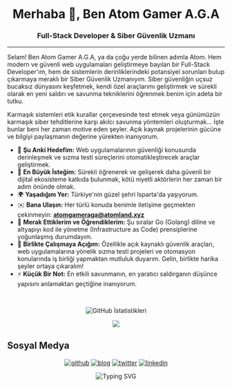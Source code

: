 <h1 align="center">Merhaba 👋, Ben Atom Gamer A.G.A</h1>
<h3 align="center">Full-Stack Developer & Siber Güvenlik Uzmanı</h3>

---

<p align="left">
Selam! Ben Atom Gamer A.G.A, ya da çoğu yerde bilinen adımla Atom. Hem modern ve güvenli web uygulamaları geliştirmeye bayılan bir Full-Stack Developer'ım, hem de sistemlerin derinliklerindeki potansiyel sorunları bulup çıkarmaya meraklı bir Siber Güvenlik Uzmanıyım. Siber güvenliğin uçsuz bucaksız dünyasını keşfetmek, kendi özel araçlarımı geliştirmek ve sürekli olarak en yeni saldırı ve savunma tekniklerini öğrenmek benim için adeta bir tutku.

Karmaşık sistemleri etik kurallar çerçevesinde test etmek veya günümüzün karmaşık siber tehditlerine karşı akılcı savunma yöntemleri oluşturmak... İşte bunlar beni her zaman motive eden şeyler. Açık kaynak projelerinin gücüne ve bilgiyi paylaşmanın değerine yürekten inanıyorum.
</p>

* 🚀 **Şu Anki Hedefim:** Web uygulamalarının güvenliği konusunda derinleşmek ve sızma testi süreçlerini otomatikleştirecek araçlar geliştirmek.
* 🎯 **En Büyük İsteğim:** Sürekli öğrenerek ve gelişerek daha güvenli bir dijital ekosisteme katkıda bulunmak, kötü niyetli aktörlerin her zaman bir adım önünde olmak.
* 🌍 **Yaşadığım Yer:** Türkiye'nin güzel şehri Isparta'da yaşıyorum.
* ✉️ **Bana Ulaşın:** Her türlü konuda benimle iletişime geçmekten çekinmeyin: **atomgameraga@atomland.xyz**
* 🧠 **Merak Ettiklerim ve Öğrendiklerim:** Şu sıralar Go (Golang) diline ve altyapıyı kod ile yönetme (Infrastructure as Code) prensiplerine yoğunlaşmış durumdayım.
* 🤝 **Birlikte Çalışmaya Açığım:** Özellikle açık kaynaklı güvenlik araçları, web uygulamalarına yönelik sızma testi projeleri ve otomasyon konularında iş birliği yapmaktan mutluluk duyarım. Gelin, birlikte harika şeyler ortaya çıkaralım!
* ⚡ **Küçük Bir Not:** En etkili savunmanın, en yaratıcı saldırganın düşünce yapısını anlamaktan geçtiğine inanıyorum.

<br>

<p align="center">
  <img src="https://github-readme-stats.vercel.app/api?username=ATOMGAMERAGA&show_icons=true&theme=radical" alt="GitHub İstatistikleri" />
</p>

<p align="center">
  <a href="https://skillicons.dev">
    <img src="https://skillicons.dev/icons?i=arch,azure,bash,c,clojure,cmake,coq,coffeescript,cpp,csharp,css,dart,debian,digitalocean,discord,django,docker,electron,elixir,erlang,express,fastapi,firebase,flask,gcp,git,go,graphql,haskell,heroku,html,java,javascript,jest,jquery,julia,jupyter,kotlin,kubernetes,laravel,linux,lua,markdown,materialui,mongodb,mysql,nestjs,nextjs,nginx,nim,nmap,nodejs,nuxtjs,objectivec,oracle,perl,php,postgresql,postman,powershell,prisma,python,qt,r,rails,react,redis,redux,robotics,ruby,rust,sass,scala,solidity,spring,svelte,swift,symfony,tensorflow,terraform,threejs,typescript,unity,unrealengine,vala,vuejs,vuetify,webpack,windows,wordpress,xamarin,yarn,zig&perline=15" />
  </a>
</p>

## Sosyal Medya

<p align="center">
<a href="https://github.com/ATOMGAMERAGA" target="blank"><img align="center" src="https://img.shields.io/badge/GitHub-000?style=for-the-badge&logo=github&logoColor=white" alt="github" /></a>
<a href="https://blog.atomland.xyz/" target="blank"><img align="center" src="https://img.shields.io/badge/Blog-0077B5?style=for-the-badge&logo=blogger&logoColor=white" alt="blog" /></a>
<a href="https://twitter.com/ATOMGAMERAGA" target="blank"><img align="center" src="https://img.shields.io/badge/X-000?style=for-the-badge&logo=twitter&logoColor=white" alt="twitter" /></a>
<a href="https://linkedin.com/in/ATOMGAMERAGA" target="blank"><img align="center" src="https://img.shields.io/badge/LinkedIn-0A66C2?style=for-the-badge&logo=linkedin&logoColor=white" alt="linkedin" /></a>
</p>

<p align="center">
  <img src="https://readme-typing-svg.herokuapp.com?font=Fira+Code&duration=2000&pause=500&color=1FF773&multiline=true&width=435&height=180&lines=nmap+-sV+-p-+atomland.xyz;Scanning+open+ports...;Found+vulnerability%3A+CVE-2025-XXXX;%24+script+%2Fdev%2Fnull+-c+bash;root%40atomland%3A~%24+./exploit.py;..............................;............ACCESS+GRANTED............;..............................;Now+building+secure+systems...;..............................;" alt="Typing SVG" />
</p>

